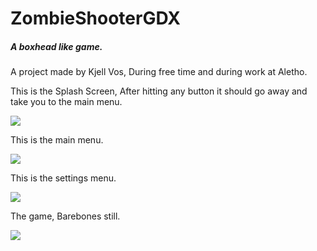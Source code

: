 # ZombieShooterGDX

##### A boxhead like game.

A project made by Kjell Vos, During free time and during work at Aletho.



This is the Splash Screen, After hitting any button it should go away and take you to the main menu.

![](https://i.imgur.com/i23E8L4.png)







This is the main menu.

![](https://i.imgur.com/VP7AVDy.png)





This is the settings menu.

![](https://i.imgur.com/DqJhM41.png)



The game, Barebones still.

![](https://i.imgur.com/L43QyMc.png)